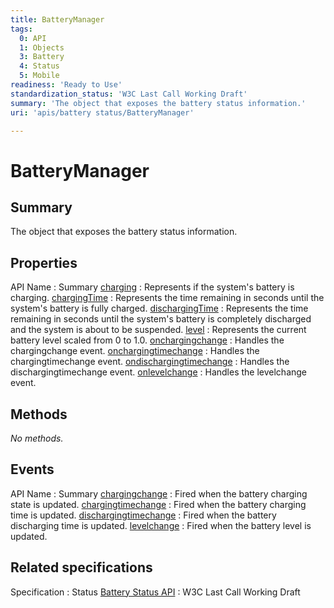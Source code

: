 ```yaml
---
title: BatteryManager
tags:
  0: API
  1: Objects
  3: Battery
  4: Status
  5: Mobile
readiness: 'Ready to Use'
standardization_status: 'W3C Last Call Working Draft'
summary: 'The object that exposes the battery status information.'
uri: 'apis/battery status/BatteryManager'

---
```

# BatteryManager

## Summary

The object that exposes the battery status information.

## Properties

API Name
:   Summary
[charging](/apis/battery_status/BatteryManager/charging)
:   Represents if the system's battery is charging.
[chargingTime](/apis/battery_status/BatteryManager/chargingTime)
:   Represents the time remaining in seconds until the system's battery is fully charged.
[dischargingTime](/apis/battery_status/BatteryManager/dischargingTime)
:   Represents the time remaining in seconds until the system's battery is completely discharged and the system is about to be suspended.
[level](/apis/battery_status/BatteryManager/level)
:   Represents the current battery level scaled from 0 to 1.0.
[onchargingchange](/apis/battery_status/BatteryManager/onchargingchange)
:   Handles the chargingchange event.
[onchargingtimechange](/apis/battery_status/BatteryManager/onchargingtimechange)
:   Handles the chargingtimechange event.
[ondischargingtimechange](/apis/battery_status/BatteryManager/ondischargingtimechange)
:   Handles the dischargingtimechange event.
[onlevelchange](/apis/battery_status/BatteryManager/onlevelchange)
:   Handles the levelchange event.

## Methods

*No methods.*

## Events

API Name
:   Summary
[chargingchange](/apis/battery_status/BatteryManager/chargingchange)
:   Fired when the battery charging state is updated.
[chargingtimechange](/apis/battery_status/BatteryManager/chargingtimechange)
:   Fired when the battery charging time is updated.
[dischargingtimechange](/apis/battery_status/BatteryManager/dischargingtimechange)
:   Fired when the battery discharging time is updated.
[levelchange](/apis/battery_status/BatteryManager/levelchange)
:   Fired when the battery level is updated.

## Related specifications

Specification
:   Status
[Battery Status API](http://www.w3.org/TR/battery-status/)
:   W3C Last Call Working Draft

